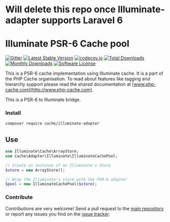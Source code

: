 # Will delete this repo once Illuminate-adapter supports Laravel 6

# Illuminate PSR-6 Cache pool 
[![Gitter](https://badges.gitter.im/php-cache/cache.svg)](https://gitter.im/php-cache/cache?utm_source=badge&utm_medium=badge&utm_campaign=pr-badge)
[![Latest Stable Version](https://poser.pugx.org/cache/illuminate-adapter/v/stable)](https://packagist.org/packages/cache/illuminate-adapter)
[![codecov.io](https://codecov.io/github/php-cache/illuminate-adapter/coverage.svg?branch=master)](https://codecov.io/github/php-cache/illuminate-adapter?branch=master)
[![Total Downloads](https://poser.pugx.org/cache/illuminate-adapter/downloads)](https://packagist.org/packages/cache/illuminate-adapter)
[![Monthly Downloads](https://poser.pugx.org/cache/illuminate-adapter/d/monthly.png)](https://packagist.org/packages/cache/illuminate-adapter)
[![Software License](https://img.shields.io/badge/license-MIT-brightgreen.svg?style=flat-square)](LICENSE)

This is a PSR-6 cache implementation using Illuminate cache. It is a part of the PHP Cache organisation. To read about 
features like tagging and hierarchy support please read the shared documentation at [www.php-cache.com](http://www.php-cache.com). 

This is a PSR-6 to Illuminate bridge.

### Install

```bash
composer require cache/illuminate-adapter
```

## Use

```php
use Illuminate\Cache\ArrayStore;
use Cache\Adapter\Illuminate\IlluminateCachePool;

// Create an instance of an Illuminate's Store
$store = new ArrayStore();

// Wrap the Illuminate's store with the PSR-6 adapter
$pool = new IlluminateCachePool($store);
```


### Contribute

Contributions are very welcome! Send a pull request to the [main repository](https://github.com/php-cache/cache) or 
report any issues you find on the [issue tracker](http://issues.php-cache.com).
